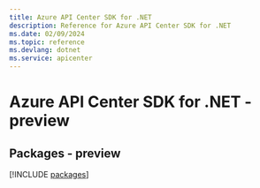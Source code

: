 ```yaml
---
title: Azure API Center SDK for .NET
description: Reference for Azure API Center SDK for .NET
ms.date: 02/09/2024
ms.topic: reference
ms.devlang: dotnet
ms.service: apicenter
---
```

# Azure API Center SDK for .NET - preview
## Packages - preview
[!INCLUDE [packages](api-center-index.md)]